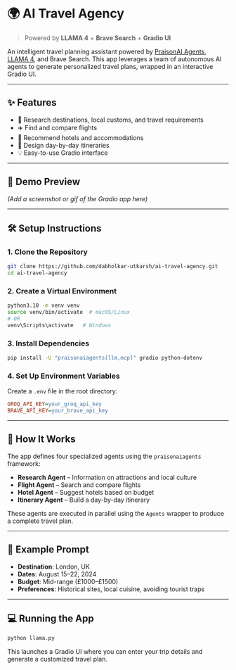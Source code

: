 # 🌍 AI Travel Agency

> Powered by **LLAMA 4** + **Brave Search** + **Gradio UI**

An intelligent travel planning assistant powered by [PraisonAI Agents](https://pypi.org/project/praisonaiagents/), [LLAMA 4](https://groq.com), and Brave Search. This app leverages a team of autonomous AI agents to generate personalized travel plans, wrapped in an interactive Gradio UI.

---

## ✨ Features

- 🔎 Research destinations, local customs, and travel requirements
- ✈️ Find and compare flights
- 🏨 Recommend hotels and accommodations
- 📘 Design day-by-day itineraries
- 💡 Easy-to-use Gradio interface

---

## 🚀 Demo Preview

*(Add a screenshot or gif of the Gradio app here)*

---

## 🛠️ Setup Instructions

### 1. Clone the Repository
```bash
git clone https://github.com/dabholkar-utkarsh/ai-travel-agency.git
cd ai-travel-agency
```

### 2. Create a Virtual Environment
```bash
python3.10 -m venv venv
source venv/bin/activate  # macOS/Linux
# OR
venv\Scripts\activate   # Windows
```

### 3. Install Dependencies
```bash
pip install -U "praisonaiagents[llm,mcp]" gradio python-dotenv
```

### 4. Set Up Environment Variables
Create a `.env` file in the root directory:
```ini
GROQ_API_KEY=your_groq_api_key
BRAVE_API_KEY=your_brave_api_key
```

---

## 🧠 How It Works

The app defines four specialized agents using the `praisonaiagents` framework:

- **Research Agent** – Information on attractions and local culture
- **Flight Agent** – Search and compare flights
- **Hotel Agent** – Suggest hotels based on budget
- **Itinerary Agent** – Build a day-by-day itinerary

These agents are executed in parallel using the `Agents` wrapper to produce a complete travel plan.

---

## 📃 Example Prompt

- **Destination**: London, UK
- **Dates**: August 15–22, 2024
- **Budget**: Mid-range (£1000–£1500)
- **Preferences**: Historical sites, local cuisine, avoiding tourist traps

---

## 💻 Running the App

```bash
python llama.py
```

This launches a Gradio UI where you can enter your trip details and generate a customized travel plan.

